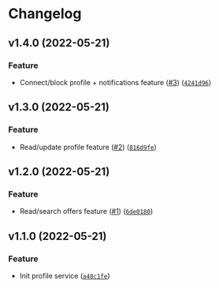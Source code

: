 # Changelog

<!--next-version-placeholder-->

## v1.4.0 (2022-05-21)
### Feature
* Connect/block profile + notifications feature ([#3](https://github.com/draganagrbic998/devops_profile_service3/issues/3)) ([`4241d96`](https://github.com/draganagrbic998/devops_profile_service3/commit/4241d963c90dfb44026c5602103817ef8f044ac9))

## v1.3.0 (2022-05-21)
### Feature
* Read/update profile feature ([#2](https://github.com/draganagrbic998/devops_profile_service3/issues/2)) ([`816d9fe`](https://github.com/draganagrbic998/devops_profile_service3/commit/816d9fea4bbc64a33e7360a98491bc338be3c73b))

## v1.2.0 (2022-05-21)
### Feature
* Read/search offers feature ([#1](https://github.com/draganagrbic998/devops_profile_service3/issues/1)) ([`6de0180`](https://github.com/draganagrbic998/devops_profile_service3/commit/6de01809cfe2f82f9c17a438b34231a69463f612))

## v1.1.0 (2022-05-21)
### Feature
* Init profile service ([`a48c1fe`](https://github.com/draganagrbic998/devops_profile_service3/commit/a48c1fee598127b0b557cbb8bcbe3d08bb0c78d3))
